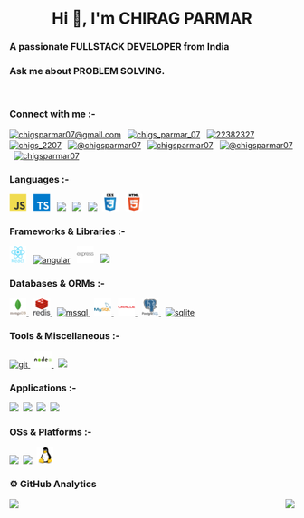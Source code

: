 <h1 align="center">Hi 👋, I'm CHIRAG PARMAR</h1>
<h3> A passionate FULLSTACK DEVELOPER from India</h3>
<h3> Ask me about PROBLEM SOLVING. </h3>
<br/>
<h3> Connect with me :-</h3>
<p>
<a href="https://chigsparmar07@gmail.com" target="blank"><img align="center" src="https://cdn4.iconfinder.com/data/icons/social-media-logos-6/512/112-gmail_email_mail-512.png" alt="chigsparmar07@gmail.com" height="30" height="30" /></a> &nbsp;
<a href="https://www.linkedin.com/in/chirag-parmar-aa0189250/" target="blank"><img align="center" src="https://raw.githubusercontent.com/rahuldkjain/github-profile-readme-generator/master/src/images/icons/Social/linked-in-alt.svg" alt="chigs_parmar_07" height="30" height="30" /></a> &nbsp;
<a href="https://stackoverflow.com/users/22382327" target="blank"><img align="center" src="https://raw.githubusercontent.com/rahuldkjain/github-profile-readme-generator/master/src/images/icons/Social/stack-overflow.svg" alt="22382327" height="30" height="30" /></a> &nbsp;
<a href="https://instagram.com/chigs_2207" target="blank"><img align="center" src="https://raw.githubusercontent.com/rahuldkjain/github-profile-readme-generator/master/src/images/icons/Social/instagram.svg" alt="chigs_2207" height="30" height="30" /></a> &nbsp;
<a href="https://medium.com/@chigsparmar07" target="blank"><img align="center" src="https://raw.githubusercontent.com/rahuldkjain/github-profile-readme-generator/master/src/images/icons/Social/medium.svg" alt="@chigsparmar07" height="30" height="30" /></a> &nbsp;
<a href="https://www.hackerrank.com/chigsparmar07" target="blank"><img align="center" src="https://raw.githubusercontent.com/rahuldkjain/github-profile-readme-generator/master/src/images/icons/Social/hackerrank.svg" alt="chigsparmar07" height="30" height="30" /></a> &nbsp;
<a href="https://www.hackerearth.com/@chigsparmar07" target="blank"><img align="center" src="https://raw.githubusercontent.com/rahuldkjain/github-profile-readme-generator/master/src/images/icons/Social/hackerearth.svg" alt="@chigsparmar07" height="30" height="30" /></a> &nbsp;
<a href="https://auth.geeksforgeeks.org/user/chigsparmar07" target="blank"><img align="center" src="https://raw.githubusercontent.com/rahuldkjain/github-profile-readme-generator/master/src/images/icons/Social/geeks-for-geeks.svg" alt="chigsparmar07" height="30" height="30" /></a></p>
<h3>Languages :-</h3>
<p><a href="https://developer.mozilla.org/en-US/docs/Web/JavaScript" target="_blank" rel="noreferrer"><img src="https://raw.githubusercontent.com/devicons/devicon/master/icons/javascript/javascript-original.svg" alt="javascript" height="30" height="30"/></a> &nbsp; <a href="https://www.typescriptlang.org/" target="_blank" rel="noreferrer"><img src="https://raw.githubusercontent.com/devicons/devicon/master/icons/typescript/typescript-original.svg" alt="typescript" height="30" height="30"/></a> &nbsp; <a href="https://www.php.net/" title="PHP"><img loading="lazy" height="30" height="30" src="https://cdn.simpleicons.org/Php/777bb4"></a> &nbsp; <a href="https://www.python.org/" title="Python - Learning"><img loading="lazy" height="30" src="https://upload.wikimedia.org/wikipedia/commons/c/c3/Python-logo-notext.svg"></a> &nbsp; <a href="https://www.java.com/en/" title="Python - Learning"><img loading="lazy" height="30" src="https://images.vexels.com/media/users/3/166401/isolated/preview/b82aa7ac3f736dd78570dd3fa3fa9e24-java-programming-language-icon.png"></a>&nbsp; <a href="https://www.w3schools.com/css/" target="_blank" rel="noreferrer"><img src="https://raw.githubusercontent.com/devicons/devicon/master/icons/css3/css3-original-wordmark.svg" alt="css3" height="30" height="30"/></a> &nbsp; <a href="https://www.w3.org/html/" target="_blank" rel="noreferrer"><img src="https://raw.githubusercontent.com/devicons/devicon/master/icons/html5/html5-original-wordmark.svg" alt="html5" height="30" height="30"/></a></p>
<h3> Frameworks & Libraries :-</h3>
<p><a href="https://reactjs.org/" target="_blank" rel="noreferrer"> <img src="https://raw.githubusercontent.com/devicons/devicon/master/icons/react/react-original-wordmark.svg" alt="react" height="30" height="30"/></a> &nbsp; <a href="https://angular.io" target="_blank" rel="noreferrer"><img src="https://angular.io/assets/images/logos/angular/angular.svg" alt="angular" height="30" height="30"/></a> &nbsp; <a href="https://expressjs.com" target="_blank" rel="noreferrer"><img src="https://raw.githubusercontent.com/devicons/devicon/master/icons/express/express-original-wordmark.svg" alt="express" height="30" height="30"/></a> &nbsp; <a href="https://getbootstrap.com/" title="Bootstrap CSS"><img loading="lazy" height="30" height="30" src="https://cdn.simpleicons.org/Bootstrap/7952b3"></a></p>
<h3>Databases & ORMs :-</h3>
<p><a href="https://www.mongodb.com/" target="_blank" rel="noreferrer"> <img src="https://raw.githubusercontent.com/devicons/devicon/master/icons/mongodb/mongodb-original-wordmark.svg" alt="mongodb" height="30" height="30"/> </a> &nbsp;  <a href="https://redis.io" target="_blank" rel="noreferrer"> <img src="https://raw.githubusercontent.com/devicons/devicon/master/icons/redis/redis-original-wordmark.svg" alt="redis" height="30" height="30"/> </a> &nbsp; <a href="https://www.microsoft.com/en-us/sql-server" target="_blank" rel="noreferrer"> <img src="https://www.svgrepo.com/show/303229/microsoft-sql-server-logo.svg" alt="mssql" height="30" height="30"/> </a> &nbsp; <a href="https://www.mysql.com/" target="_blank" rel="noreferrer"> <img src="https://raw.githubusercontent.com/devicons/devicon/master/icons/mysql/mysql-original-wordmark.svg" alt="mysql" height="30" height="30"/> </a> &nbsp; <a href="https://www.oracle.com/" target="_blank" rel="noreferrer"> <img src="https://raw.githubusercontent.com/devicons/devicon/master/icons/oracle/oracle-original.svg" alt="oracle" height="30" height="30"/> </a> &nbsp; <a href="https://www.postgresql.org" target="_blank" rel="noreferrer"> <img src="https://raw.githubusercontent.com/devicons/devicon/master/icons/postgresql/postgresql-original-wordmark.svg" alt="postgresql" height="30" height="30"/> </a> &nbsp; <a href="https://www.sqlite.org/" target="_blank" rel="noreferrer"> <img src="https://www.vectorlogo.zone/logos/sqlite/sqlite-icon.svg" alt="sqlite" height="30" height="30"/></a></p>
<h3>Tools & Miscellaneous :-</h3>
<p><a href="https://git-scm.com/" target="_blank" rel="noreferrer"> <img src="https://www.vectorlogo.zone/logos/git-scm/git-scm-icon.svg" alt="git" height="30" height="30"/> </a> &nbsp;  <a href="https://nodejs.org" target="_blank" rel="noreferrer"> <img src="https://raw.githubusercontent.com/devicons/devicon/master/icons/nodejs/nodejs-original-wordmark.svg" alt="nodejs" height="30" height="30"/> </a> &nbsp; <a href="https://www.docker.com/" title="Docker - Learning"><img loading="lazy" height="16" src="https://cdn.simpleicons.org/Docker/2496ed50"></a> </p>
<h3>Applications :-</h3>
<p><a href="https://code.visualstudio.com/" title="VSCode"><img loading="lazy" height="30" height="30" src="https://cdn.simpleicons.org/VisualStudioCode/007acc"></a>&nbsp; <a href="https://www.microsoft.com/en/microsoft-365/microsoft-office/" title="Microsoft Office"><img loading="lazy" height="30" height="30" src="https://cdn.simpleicons.org/MicrosoftOffice/d83b01"></a>&nbsp; <a href="https://www.sublimetext.com/" title="Sublime Text"><img loading="lazy" height="30" height="30" src="https://cdn.simpleicons.org/SublimeText/ff9800"></a>&nbsp; <a href="https://www.postman.com/" title="Postman"><img loading="lazy" height="30" height="30" src="https://cdn.simpleicons.org/Postman/ff6c37"></a></p>
<h3> OSs & Platforms :-</h3>
<p><a href="https://www.microsoft.com/en-in/windows/" title="Windows"><img loading="lazy" height="30" height="30" src="https://cdn.simpleicons.org/Windows11/0078d4"></a>&nbsp; <a href="https://ubuntu.com/" title="Ubuntu"><img loading="lazy" height="30" height="30" src="https://cdn.simpleicons.org/Ubuntu/e95420"></a>&nbsp; <a href="https://www.linux.org/" target="_blank" rel="noreferrer"> <img src="https://raw.githubusercontent.com/devicons/devicon/master/icons/linux/linux-original.svg" alt="linux" height="30" height="30"/></a></p>
<h3>⚙️ GitHub Analytics</h3>
<p><img height="150px" src="https://github-readme-stats-eight-theta.vercel.app/api?username=ChigsParmar007&show_icons=true&theme=algolia&include_all_commits=true&count_private=true"/>
<img height="150px" align="right" src="https://github-readme-stats-eight-theta.vercel.app/api/top-langs/?username=ChigsParmar007&layout=compact&langs_count=8&theme=algolia"/>
</p>
